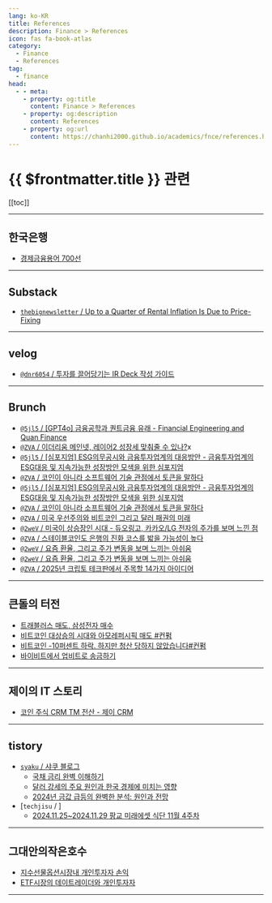 ```yaml
---
lang: ko-KR
title: References
description: Finance > References
icon: fas fa-book-atlas
category:
  - Finance
  - References
tag:
  - finance
head:
  - - meta:
    - property: og:title
      content: Finance > References
    - property: og:description
      content: References
    - property: og:url
      content: https://chanhi2000.github.io/academics/fnce/references.html
---
```


# {{ $frontmatter.title }} 관련

[[toc]]

---

## 한국은행

- [경제금융용어 700선](https://bok.r.kr/portal/bbs/B0000216/view.do?nttId=10075809&type=&searchOptn8=22&menuNo=200134&listType=G&pageIndex=1)

---

## Substack

- [`thebignewsletter` / Up to a Quarter of Rental Inflation Is Due to Price-Fixing](https://www.thebignewsletter.com/p/up-to-a-quarter-of-rental-inflation)

<!-- END: substack.com -->

---

## <VPIcon icon="iconfont icon-velog"/>velog

- [`@dnr6054` / 투자를 끌어당기는 IR Deck 작성 가이드](https://velog.io/@dnr6054/ir-guide)

<!-- END: velog.io -->

---

## Brunch

- [`@5jl5` / \[GPT4o\] 금융공학과 퀀트금융 유래 - Financial Engineering and Quan Finance](https://brunch.co.kr/@@5jl5/129)
- [`@ZVA` / 이더리움 메인넷, 레이어2 성장세 맞춰줄 수 있나?](https://brunch.co.kr/@@ZVA/736)x
- [`@5jl5` / \[심포지엄\] ESG의무공시와 금융투자업계의 대응방안 - 금융투자업계의 ESG대응 및 지속가능한 성장방안 모색을 위한 심포지엄](https://brunch.co.kr/@@5jl5/131)
- [`@ZVA` / 코인이 아니라 소프트웨어 기술 관점에서 토큰을 말하다](https://brunch.co.kr/@@ZVA/740)
- [`@5jl5` / \[심포지엄\] ESG의무공시와 금융투자업계의 대응방안 - 금융투자업계의 ESG대응 및 지속가능한 성장방안 모색을 위한 심포지엄](https://brunch.co.kr/@@5jl5/131)
- [`@ZVA` / 코인이 아니라 소프트웨어 기술 관점에서 토큰을 말하다](https://brunch.co.kr/@@ZVA/740)
- [`@ZVA` / 미국 우선주의와 비트코인 그리고 달러 패권의 미래](https://brunch.co.kr/@@ZVA/747)
- [`@2weV` / 미국이 상승장인 시대  - 듀오링고, 카카오/LG 전자의 주가를 보며 느낀 점](https://brunch.co.kr/@@2weV/591)
- [`@ZVA` / 스테이블코인도 은행의 진화 코스를 밟을 가능성이 높다](https://brunch.co.kr/@@ZVA/748)
- [`@2weV` / 요즘 환율, 그리고 주가 변동을 보며 느끼는 아쉬움](https://brunch.co.kr/@@2weV/600)
- [`@2weV` / 요즘 환율, 그리고 주가 변동을 보며 느끼는 아쉬움](https://brunch.co.kr/@@2weV/600)
- [`@ZVA` / 2025년 크립토 테크판에서 주목할 14가지 아이디어](https://brunch.co.kr/@@ZVA/751)

<!-- END: brunch.co.kr -->

---

## 큰돌의 터전

- [트래블러스 매도, 삼성전자 매수](https://m.blog.naver.com/jhc9639/223579690102)
- [비트코인 대상승의 시대와 아모레퍼시픽 매도 #컨펌](https://m.blog.naver.com/jhc9639/223583749962)
- [비트코인 -10퍼센트 하락. 하지만 청산 당하지 않았습니다#컨펌](https://m.blog.naver.com/jhc9639/223604467151)
- [바이비트에서 업비트로 송금하기](https://m.blog.naver.com/jhc9639/223635129936)

<!-- END: jhc9639 (blog.naver.com) -->

---

## 제이의 IT 스토리

- [코인 주식 CRM TM 전산 - 제이 CRM](https://m.blog.naver.com/oralol/223650357666)

<!-- END: oralol (blog.naver.com) -->

---

## tistory

- [`syaku` / 샤쿠 블로그](https://syaku.tistory.com/m/)
  - [국채 금리 완벽 이해하기](https://syaku.tistory.com/m/420)
  - [달러 강세의 주요 원인과 한국 경제에 미치는 영향](https://syaku.tistory.com/m/429)
  - [2024년 금값 급등의 완벽한 분석: 원인과 전망](https://syaku.tistory.com/m/430)
  <!-- END: syaku -->
- [`techjisu` / ]
  - [2024.11.25~2024.11.29 팡교 미래에셋 식단 11월 4주차](https://techjisu.tistory.com/m/187)
  <!-- END: techjisu -->
<!-- END: tistory.com -->

---

## 그대안의작은호수

- [지수선물옵션시장내 개인투자자 손익](https://smallake.kr/?p=33645)
- [ETF시장의 데이트레이더와 개인투자자](https://smallake.kr/?p=34617)

<!-- END: smallake.kr -->

---

<TagLinks />